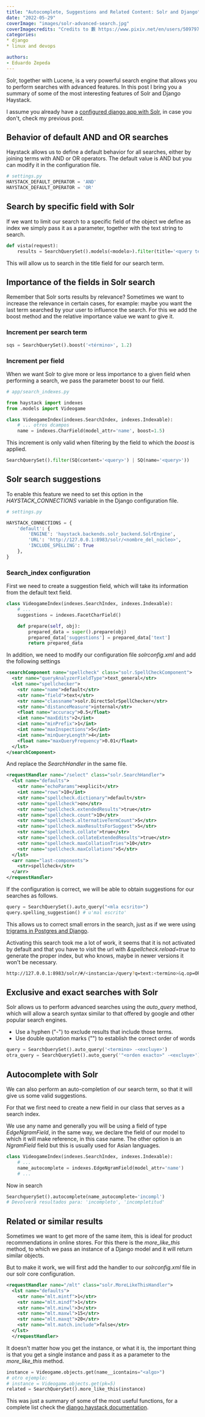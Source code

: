 ```yaml
---
title: "Autocomplete, Suggestions and Related Content: Solr and Django"
date: "2022-05-29"
coverImage: "images/solr-advanced-search.jpg"
coverImagecredits: "Credits to 藪 https://www.pixiv.net/en/users/50979768"
categories:
* django
* linux and devops

authors:
- Eduardo Zepeda
---
```


Solr, together with Lucene, is a very powerful search engine that allows you to perform searches with advanced features. In this post I bring you a summary of some of the most interesting features of Solr and Django Haystack.

I assume you already have a [configured django app with Solr](/search-with-solr-with-django-haystack/), in case you don't, check my previous post.

## Behavior of default AND and OR searches

Haystack allows us to define a default behavior for all searches, either by joining terms with AND or OR operators. The default value is AND but you can modify it in the configuration file.

```python
# settings.py
HAYSTACK_DEFAULT_OPERATOR = 'AND'
HAYSTACK_DEFAULT_OPERATOR = 'OR'
```

## Search by specific field with Solr

If we want to limit our search to a specific field of the object we define as index we simply pass it as a parameter, together with the text string to search.

```python
def vista(request):
    results = SearchQuerySet().models(<modelo>).filter(title='<query text>')
```

This will allow us to search in the title field for our search term.

## Importance of the fields in Solr search

Remember that Solr sorts results by relevance? Sometimes we want to increase the relevance in certain cases, for example: maybe you want the last term searched by your user to influence the search. For this we add the boost method and the relative importance value we want to give it.

### Increment per search term

```python
sqs = SearchQuerySet().boost('<término>', 1.2)
```

### Increment per field

When we want Solr to give more or less importance to a given field when performing a search, we pass the parameter boost to our field.

```python
# app/search_indexes.py

from haystack import indexes
from .models import Videogame

class VideogameIndex(indexes.SearchIndex, indexes.Indexable):
    # ... otros dcampos
    name = indexes.CharField(model_attr='name', boost=1.5)
```

This increment is only valid when filtering by the field to which the _boost_ is applied.

```python
SearchQuerySet().filter(SQ(content='<query>') | SQ(name='<query>'))
```

## Solr search suggestions

To enable this feature we need to set this option in the _HAYSTACK_CONNECTIONS_ variable in the Django configuration file.

```python
# settings.py

HAYSTACK_CONNECTIONS = {
    'default': {
        'ENGINE': 'haystack.backends.solr_backend.SolrEngine',
        'URL': 'http://127.0.0.1:8983/solr/<nombre_del_núcleo>',
        'INCLUDE_SPELLING': True
    },
}
```

### Search_index configuration

First we need to create a suggestion field, which will take its information from the default text field.

```python
class VideogameIndex(indexes.SearchIndex, indexes.Indexable):
    # ...
    suggestions = indexes.FacetCharField()

    def prepare(self, obj):
        prepared_data = super().prepare(obj)
        prepared_data['suggestions'] = prepared_data['text']
        return prepared_data
```

In addition, we need to modify our configuration file _solrconfig.xml_ and add the following settings

```xml
<searchComponent name="spellcheck" class="solr.SpellCheckComponent">
  <str name="queryAnalyzerFieldType">text_general</str>
  <lst name="spellchecker">
    <str name="name">default</str>
    <str name="field">text</str>
    <str name="classname">solr.DirectSolrSpellChecker</str>
    <str name="distanceMeasure">internal</str>
    <float name="accuracy">0.5</float>
    <int name="maxEdits">2</int>
    <int name="minPrefix">1</int>
    <int name="maxInspections">5</int>
    <int name="minQueryLength">4</int>
    <float name="maxQueryFrequency">0.01</float>
  </lst>
</searchComponent>
```

And replace the _SearchHandler_ in the same file.

```xml
<requestHandler name="/select" class="solr.SearchHandler">
  <lst name="defaults">
    <str name="echoParams">explicit</str>
    <int name="rows">10</int>
    <str name="spellcheck.dictionary">default</str>
    <str name="spellcheck">on</str>
    <str name="spellcheck.extendedResults">true</str>
    <str name="spellcheck.count">10</str>
    <str name="spellcheck.alternativeTermCount">5</str>
    <str name="spellcheck.maxResultsForSuggest">5</str>
    <str name="spellcheck.collate">true</str>
    <str name="spellcheck.collateExtendedResults">true</str>
    <str name="spellcheck.maxCollationTries">10</str>
    <str name="spellcheck.maxCollations">5</str>
  </lst>
  <arr name="last-components">
    <str>spellcheck</str>
  </arr>
</requestHandler>
```

If the configuration is correct, we will be able to obtain suggestions for our searches as follows.

```python
query = SearchQuerySet().auto_query("<mla ecsrito>")
query.spelling_suggestion() # u'mal escrito'
```

This allows us to correct small errors in the search, just as if we were using [trigrams in Postgres and Django](/trigrams-and-advanced-search-with-django-and-postgres/).

Activating this search took me a lot of work, it seems that it is not activated by default and that you have to visit the url with _&spellcheck.reload=true_ to generate the proper index, but who knows, maybe in newer versions it won't be necessary.

```bash
http://127.0.0.1:8983/solr/#/<instancia>/query?q=text:<termino>&q.op=OR&spellcheck=true&spellcheck.q=<termino>&spellcheck.reload=true
```

## Exclusive and exact searches with Solr

Solr allows us to perform advanced searches using the _auto_query_ method, which will allow a search syntax similar to that offered by google and other popular search engines.

* Use a hyphen ("-") to exclude results that include those terms.
* Use double quotation marks ("") to establish the correct order of words

```python
query = SearchQuerySet().auto_query('<termino> -<excluye>')
otra_query = SearchQuerySet().auto_query('"<orden exacto>" -<excluye>')
```

## Autocomplete with Solr

We can also perform an auto-completion of our search term, so that it will give us some valid suggestions.

For that we first need to create a new field in our class that serves as a search index.

We use any name and generally you will be using a field of type _EdgeNgramField_, in the same way, we declare the field of our model to which it will make reference, in this case name. The other option is an _NgramField_ field but this is usually used for Asian languages.

```python
class VideogameIndex(indexes.SearchIndex, indexes.Indexable):
    # ...
    name_autocomplete = indexes.EdgeNgramField(model_attr='name')
    # ...
```

Now in search

```python
SearchquerySet().autocomplete(name_autocomplete='incompl')
# Devolverá resultados para: 'incompleto', 'incompletitud'
```

## Related or similar results

Sometimes we want to get more of the same item, this is ideal for product recommendations in online stores. For this there is the _more_like_this_ method, to which we pass an instance of a Django model and it will return similar objects.

But to make it work, we will first add the handler to our _solrconfig.xml_ file in our solr core configuration.

```xml
<requestHandler name="/mlt" class="solr.MoreLikeThisHandler">
  <lst name="defaults">
    <str name="mlt.mintf">1</str>
    <str name="mlt.mindf">1</str>
    <str name="mlt.minwl">3</str>
    <str name="mlt.maxwl">15</str>
    <str name="mlt.maxqt">20</str>
    <str name="mlt.match.include">false</str>
  </lst>
  </requestHandler>
```

It doesn't matter how you get the instance, or what it is, the important thing is that you get a single instance and pass it as a parameter to the _more_like_this_ method.

```python
instance = Videogame.objects.get(name__icontains="<algo>")
# otro ejemplo: 
# instance = Videogame.objects.get(pk=5)
related = SearchQuerySet().more_like_this(instance)
```

This was just a summary of some of the most useful functions, for a complete list check the [django haystack documentation](https://django-haystack.readthedocs.io/en/master/).